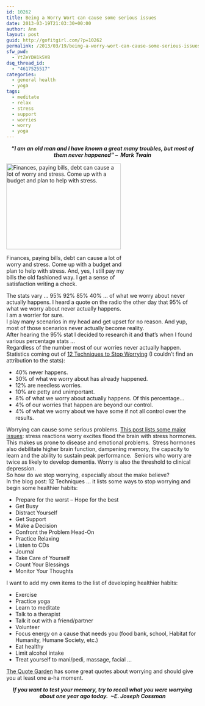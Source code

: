```yaml
---
id: 10262
title: Being a Worry Wort can cause some serious issues
date: 2013-03-19T21:03:30+00:00
author: Ann
layout: post
guid: http://gofitgirl.com/?p=10262
permalink: /2013/03/19/being-a-worry-wort-can-cause-some-serious-issues/
sfw_pwd:
  - YtZeYDH1k5V8
dsq_thread_id:
  - "4617525517"
categories:
  - general health
  - yoga
tags:
  - meditate
  - relax
  - stress
  - support
  - worries
  - worry
  - yoga
---
```

<p style="text-align: center;">
  <em><strong>“I am an old man and I have known a great many troubles, but most of them never happened” &#8211;  Mark Twain</strong></em>
</p>

<div id="attachment_10267" style="width: 310px" class="wp-caption alignright">
  <a href="http://gofitgirl.com/?attachment_id=10267" rel="attachment wp-att-10267"><img class="size-medium wp-image-10267" alt="Finances, paying bills, debt can cause a lot of worry and stress. Come up with a budget and plan to help with stress." src="http://gofitgirl.com/wp-content/uploads/2013/02/bills-300x225.jpg" width="300" height="225" /></a>
  
  <p class="wp-caption-text">
    Finances, paying bills, debt can cause a lot of worry and stress. Come up with a budget and plan to help with stress. And, yes, I still pay my bills the old fashioned way. I get a sense of satisfaction writing a check.
  </p>
</div>

  
The stats vary &#8230; 95% 92% 85% 40% &#8230; of what we worry about never actually happens. I heard a quote on the radio the other day that 95% of what we worry about never actually happens.  
I am a worrier for sure.  
I play many scenarios in my head and get upset for no reason. And yup, most of those scenarios never actually become reality.  
After hearing the 95% stat I decided to research it and that&#8217;s when I found various percentage stats &#8230;  
Regardless of the number most of our worries never actually happen.  
Statistics coming out of [12 Techniques to Stop Worrying](http://www.pickthebrain.com/blog/stop-worrying/) (I couldn&#8217;t find an attribution to the stats):

  * 40% never happens.
  * 30% of what we worry about has already happened.
  * 12% are needless worries.
  * 10% are petty and unimportant.
  * 8% of what we worry about actually happens. Of this percentage…
  * 4% of our worries that happen are beyond our control.
  * 4% of what we worry about we have some if not all control over the results.

Worrying can cause some serious problems. [This post lists some major issues](http://donjosephgoewey.com/eighty-five-percent-of-worries-never-happen/): stress reactions worry excites flood the brain with stress hormones.  This makes us prone to disease and emotional problems.  Stress hormones also debilitate higher brain function, dampening memory, the capacity to learn and the ability to sustain peak performance.  Seniors who worry are twice as likely to develop dementia. Worry is also the threshold to clinical depression.  
So how do we stop worrying, especially about the make believe?  
In the blog post: 12 Techniques &#8230; it lists some ways to stop worrying and begin some healthier habits:

  * Prepare for the worst – Hope for the best
  * Get Busy
  * Distract Yourself
  * Get Support
  * Make a Decision
  * Confront the Problem Head-On
  * Practice Relaxing
  * Listen to CDs
  * Journal
  * Take Care of Yourself
  * Count Your Blessings
  * Monitor Your Thoughts

I want to add my own items to the list of developing healthier habits:

  * Exercise
  * Practice yoga
  * Learn to meditate
  * Talk to a therapist
  * Talk it out with a friend/partner
  * Volunteer
  * Focus energy on a cause that needs you (food bank, school, Habitat for Humanity, Humane Society, etc.)
  * Eat healthy
  * Limit alcohol intake
  * Treat yourself to mani/pedi, massage, facial &#8230;

[The Quote Garden](http://www.quotegarden.com/worry.html) has some great quotes about worrying and should give you at least one a-ha moment.

<p style="text-align: center;">
  <em><strong>If you want to test your memory, try to recall what you were worrying about one year ago today.  ~E. Joseph Cossman</strong></em>
</p>